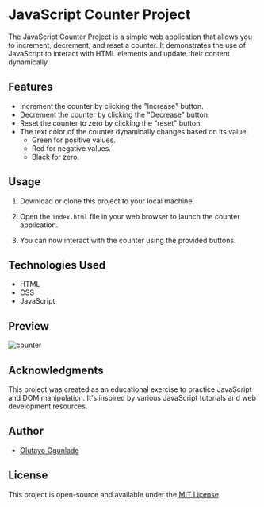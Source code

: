 # JavaScript Counter Project

The JavaScript Counter Project is a simple web application that allows you to increment, decrement, and reset a counter. It demonstrates the use of JavaScript to interact with HTML elements and update their content dynamically.

## Features

- Increment the counter by clicking the "Increase" button.
- Decrement the counter by clicking the "Decrease" button.
- Reset the counter to zero by clicking the "reset" button.
- The text color of the counter dynamically changes based on its value:
  - Green for positive values.
  - Red for negative values.
  - Black for zero.

## Usage

1. Download or clone this project to your local machine.

2. Open the `index.html` file in your web browser to launch the counter application.

3. You can now interact with the counter using the provided buttons.

## Technologies Used

- HTML
- CSS
- JavaScript

## Preview

![counter](https://github.com/Olutayo0910/Web-projects/assets/121323757/fe200869-2f70-42ae-8fbf-ec75fd791a92)

## Acknowledgments

This project was created as an educational exercise to practice JavaScript and DOM manipulation. It's inspired by various JavaScript tutorials and web development resources.

## Author

- [Olutayo Ogunlade](https://github.com/Olutayo0910)

## License

This project is open-source and available under the [MIT License](LICENSE).
